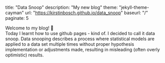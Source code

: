 title: "Data Snoop"
description: "My new blog"
theme: "jekyll-theme-cayman"
url: "https://kirstinbosch.github.io/data_snoop"
baseurl: "/"
paginate: 5

Welcome to my blog! 🚀  
Today I learnt how to use github pages - kind of. I decided to call it data snoop. Data snooping describes a process where statistical models are applied to a data set multiple times without proper hypothesis implementation or adjustments made, resulting in misleading (often overly optimistic) results.
